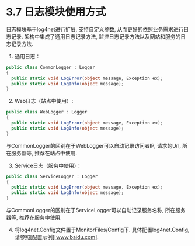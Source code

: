 # 3.7 日志模块使用方式
日志模块基于log4net进行扩展, 支持自定义参数, 从而更好的依照业务需求进行日志记录. 架构中集成了通用日志记录方法, 监控日志记录方法以及网站和服务的日志记录方法.
1. 通用日志：
```C#
public class CommonLogger : Logger
{
  public static void LogError(object message, Exception ex); 
  public static void LogInfo(object message);
}
```
2. Web日志（站点中使用）:
```C#
public class WebLogger : Logger
{
  public static void LogError(object message, Exception ex);
  public static void LogInfo(object message);
}
```
与CommonLogger的区别在于WebLogger可以自动记录访问者IP, 请求的Url, 所在服务器等, 推荐在站点中使用.

3. Service日志（服务中使用）：
```C#
public class ServiceLogger : Logger
{
  public static void LogError(object message, Exception ex);
  public static void LogInfo(object message);
}
```
与CommonLogger的区别在于ServiceLogger可以自动记录服务名称, 所在服务器等, 推荐在服务中使用.

4. 将log4net.Config文件置于MonitorFiles/Config下. 具体配置log4net.Config, 请参照[配置示例][www.baidu.com].

